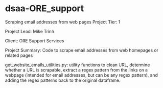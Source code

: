 # dsaa-ORE_support
Scraping email addresses from web pages
Project Tier: 1

Project Lead: Mike Trinh

Client: ORE Support Services

Project Summary: Code to scrape email addresses from web homepages or related pages

get_website_emails_utilities.py:
    utility functions to clean URL, determine whether a URL is scrapable, extract a regex pattern from the links on a webpage (intended for email addresses, but can be any regex pattern), and adding the regex patterns back to the original dataframe. 
